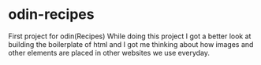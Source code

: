 # odin-recipes
First project for odin(Recipes)
While doing this project I got a better look at building the boilerplate of html and I got me thinking about how images and other elements are placed in other websites we use everyday. 
